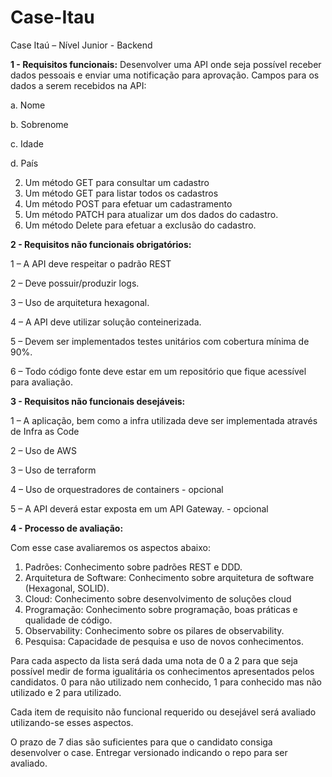 # Case-Itau
Case Itaú – Nível Junior - Backend

**1 - Requisitos funcionais:**
Desenvolver uma API onde seja possível receber dados pessoais e enviar uma notificação para aprovação.
Campos para os dados a serem recebidos na API:

  a. Nome

  b. Sobrenome

  c. Idade

  d. País

2. Um método GET para consultar um cadastro
3. Um método GET para listar todos os cadastros
4. Um método POST para efetuar um cadastramento
5. Um método PATCH para atualizar um dos dados do cadastro.
6. Um método Delete para efetuar a exclusão do cadastro.

**2 - Requisitos não funcionais obrigatórios:**

1 – A API deve respeitar o padrão REST

2 – Deve possuir/produzir logs.

3 – Uso de arquitetura hexagonal.

4 – A API deve utilizar solução conteinerizada.

5 – Devem ser implementados testes unitários com cobertura mínima de 90%.

6 – Todo código fonte deve estar em um repositório que fique acessível para avaliação.

**3 - Requisitos não funcionais desejáveis:**

1 – A aplicação, bem como a infra utilizada deve ser implementada através de Infra as Code

2 – Uso de AWS

3 – Uso de terraform

4 – Uso de orquestradores de containers - opcional

5 – A API deverá estar exposta em um API Gateway. - opcional

**4 - Processo de avaliação:**

Com esse case avaliaremos os aspectos abaixo:
1. Padrões: Conhecimento sobre padrões REST e DDD.
2. Arquitetura de Software: Conhecimento sobre arquitetura de software (Hexagonal, SOLID).
3. Cloud: Conhecimento sobre desenvolvimento de soluções cloud
4. Programação: Conhecimento sobre programação, boas práticas e qualidade de código.
5. Observability: Conhecimento sobre os pilares de observability.
6. Pesquisa: Capacidade de pesquisa e uso de novos conhecimentos.


Para cada aspecto da lista será dada uma nota de 0 a 2 para que seja possível medir de forma igualitária os
conhecimentos apresentados pelos candidatos. 0 para não utilizado nem conhecido, 1 para conhecido mas não
utilizado e 2 para utilizado.

Cada item de requisito não funcional requerido ou desejável será avaliado utilizando-se esses aspectos.

O prazo de 7 dias são suficientes para que o candidato consiga desenvolver o case.
Entregar versionado indicando o repo para ser avaliado.
